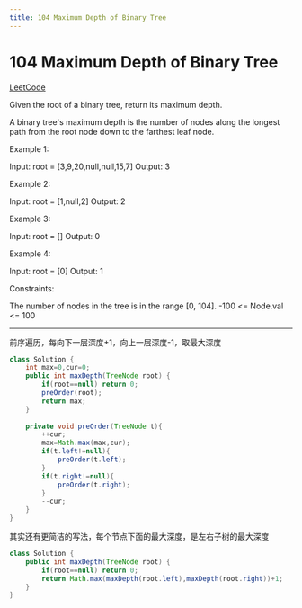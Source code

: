 ```yaml
---
title: 104 Maximum Depth of Binary Tree
---
```


# 104 Maximum Depth of Binary Tree

[LeetCode](https://leetcode.com/problems/maximum-depth-of-binary-tree/)

Given the root of a binary tree, return its maximum depth.

A binary tree's maximum depth is the number of nodes along the longest path from the root node down to the farthest leaf node.

Example 1:

Input: root = [3,9,20,null,null,15,7]
Output: 3

Example 2:

Input: root = [1,null,2]
Output: 2

Example 3:

Input: root = []
Output: 0

Example 4:

Input: root = [0]
Output: 1
 

Constraints:

The number of nodes in the tree is in the range [0, 104].
-100 <= Node.val <= 100

---

前序遍历，每向下一层深度+1，向上一层深度-1，取最大深度
~~~java
class Solution {
    int max=0,cur=0;
    public int maxDepth(TreeNode root) {
        if(root==null) return 0;
        preOrder(root);
        return max;
    }
    
    private void preOrder(TreeNode t){
        ++cur;
        max=Math.max(max,cur);
        if(t.left!=null){
            preOrder(t.left);
        }
        if(t.right!=null){
            preOrder(t.right);
        }
        --cur;
    }
}
~~~

其实还有更简洁的写法，每个节点下面的最大深度，是左右子树的最大深度

~~~java
class Solution {
    public int maxDepth(TreeNode root) {
        if(root==null) return 0;
        return Math.max(maxDepth(root.left),maxDepth(root.right))+1;
    }
}
~~~